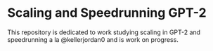 # Scaling and Speedrunning GPT-2

This repository is dedicated to work studying scaling in GPT-2 and speedrunning a la @kellerjordan0 and is work on progress. 
